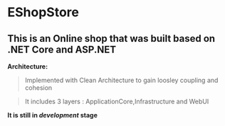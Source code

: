 # EShopStore
## This is an Online shop that was built based on .NET Core and ASP.NET
**Architecture:**
> Implemented with Clean Architecture to gain loosley coupling and cohesion

> It includes 3 layers : ApplicationCore,Infrastructure and WebUI

**It is still in _development_ stage**
